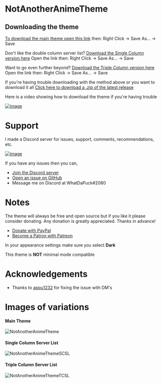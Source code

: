 # NotAnotherAnimeTheme

## Downloading the theme

 [To download the main theme open this link](https://raw.githubusercontent.com/WhatDaPuck/NotAnotherAnimeTheme/master/NotAnotherAnimeTheme.theme.css)  then: Right Click -> Save As... -> Save

Don't like the double column server list? [Download the Single Column version here](https://raw.githubusercontent.com/WhatDaPuck/NotAnotherAnimeTheme/master/variations/NotAnotherAnimeThemeSCSL.theme.css) Open the link then: Right Click -> Save As... -> Save

Want to go even further beyond? [Download the Triple Column version here](https://raw.githubusercontent.com/WhatDaPuck/NotAnotherAnimeTheme/master/variations/NotAnotherAnimeThemeTCSL.theme.css) Open the link then: Right Click -> Save As... -> Save

If you're having trouble downloading with the method above or you want to download it all [Click here to download a .zip of the latest release](https://github.com/WhatDaPuck/NotAnotherAnimeTheme/archive/master.zip)

Here is a video showing how to download the theme if you're having trouble

 [![image](https://i.imgur.com/hsEYSEL.jpg)](https://www.youtube.com/watch?v=1ML5_F-n5iw)

# Support
I made a Discord server for issues, support, comments, recommendations, etc.

[![image](https://canary.discordapp.com/api/guilds/412794678791110664/widget.png?style=banner3)](https://discord.gg/FdZhbjY)

If you have any issues then you can,

* [Join the Discord server](https://discord.gg/FdZhbjY)
* [Open an issue on GitHub](https://github.com/WhatDaPuck/NotAnotherAnimeTheme/issues)
* Message me on Discord at WhatDaPuck#2080

# Notes
The theme will always be free and open source but if you like it please consider donating. Any donation is greatly appreciated.  Thanks in advance!
* [Donate with PayPal](https://www.paypal.me/ChrisBock)
* [Become a Patron with Patreon](https://www.patreon.com/ChrisBock)

In your appearance settings make sure you select **Dark**

This theme is **NOT** minimal mode compatible

# Acknowledgements
* Thanks to [appu1232](https://github.com/appu1232/) for fixing the issue with DM's

# Images of variations
#### Main Theme
![NotAnotherAnimeTheme](https://i.imgur.com/B5N8Owl.jpg)

#### Single Column Server List
![NotAnotherAnimeThemeSCSL](https://i.imgur.com/HStMvDg.jpg)

#### Triple Column Server List
![NotAnotherAnimeThemeTCSL](https://i.imgur.com/J4CHHcV.jpg)